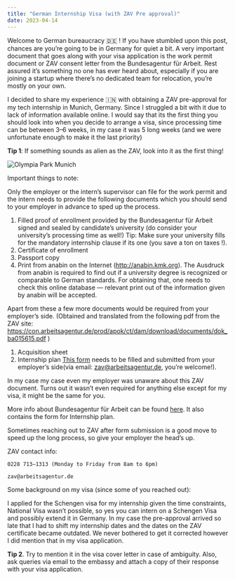 ```yaml
---
title: "German Internship Visa (with ZAV Pre approval)"
date: 2023-04-14
---
```


Welcome to German bureaucracy 🇩🇪 ! If you have stumbled upon this post, chances are you’re going to be in Germany for quiet a bit. A very important document that goes along with your visa application is the work permit document or ZAV consent letter from the Bundesagentur für Arbeit. Rest assured it’s something no one has ever heard about, especially if you are joining a startup where there’s no dedicated team for relocation, you’re mostly on your own.

I decided to share my experience 🇮🇳 with obtaining a ZAV pre-approval for my tech internship in Munich, Germany. Since I struggled a bit with it due to lack of information available online. I would say that its the first thing you should look into when you decide to arrange a visa, since processing time can be between 3–6 weeks, in my case it was 5 long weeks (and we were unfortunate enough to make it the last priority)

**Tip 1**: If something sounds as alien as the ZAV, look into it as the first thing!


![Olympia Park Munich](https://github.com/ichbinakanksha/personal-blog/blob/my-pages/images/olympiapark.webp "A cool snap for some color (At Olympia Park, Munich)")

Important things to note:

Only the employer or the intern’s supervisor can file for the work permit and the intern needs to provide the following documents which you should send to your employer in advance to sped up the process.

1. Filled proof of enrollment provided by the Bundesagentur für Arbeit signed and sealed by candidate’s university (do consider your university’s processing time as well!) Tip: Make sure your university fills for the mandatory internship clause if its one (you save a ton on taxes !).
2. Certificate of enrollment
3. Passport copy
4. Print from anabin on the Internet (http://anabin.kmk.org). The Ausdruck from anabin is required to find out if a university degree is recognized or comparable to German standards. For obtaining that, one needs to check this online database — relevant print out of the information given by anabin will be accepted.

Apart from these a few more documents would be required from your employer’s side. (Obtained and translated from the following pdf from the ZAV site: https://con.arbeitsagentur.de/prod/apok/ct/dam/download/documents/dok_ba015615.pdf )

1. Acquisition sheet
2. Internship plan
[This form](https://www.arbeitsagentur.de/datei/Erfassung-Praktika_ba015613.pdf) needs to be filled and submitted from your employer’s side(via email: zav@arbeitsagentur.de, you’re welcome!).

In my case my case even my employer was unaware about this ZAV document. Turns out it wasn’t even required for anything else except for my visa, it might be the same for you.

More info about Bundesagentur für Arbeit can be found [here](https://www.arbeitsagentur.de/unternehmen/arbeitskraefte/studienfachbezogene-praktika). It also contains the form for Internship plan.

Sometimes reaching out to ZAV after form submission is a good move to speed up the long process, so give your employer the head’s up.

ZAV contact info:

```
0228 713–1313 (Monday to Friday from 8am to 6pm)

zav@arbeitsagentur.de
```

Some background on my visa (since some of you reached out):

I applied for the Schengen visa for my internship given the time constraints, National Visa wasn’t possible, so yes you can intern on a Schengen Visa and possibly extend it in Germany.
In my case the pre-approval arrived so late that I had to shift my internship dates and the dates on the ZAV certificate became outdated. We never bothered to get it corrected however I did mention that in my visa application.

**Tip 2**. Try to mention it in the visa cover letter in case of ambiguity. Also, ask queries via email to the embassy and attach a copy of their response with your visa application.

